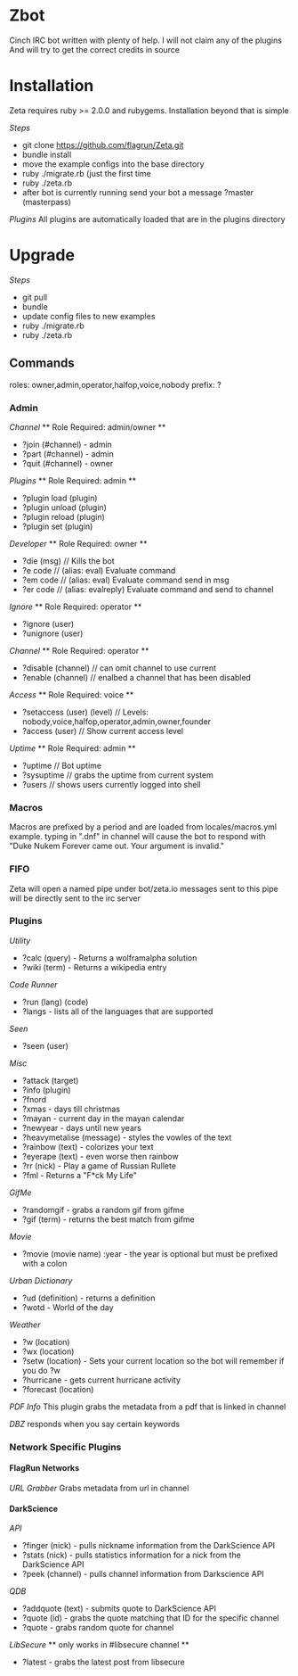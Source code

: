 # Zbot
Cinch IRC bot written with plenty of help. I will not claim any of the plugins
And will try to get the correct credits in source

# Installation
Zeta requires ruby >= 2.0.0 and rubygems. Installation beyond that is simple

_Steps_
* git clone https://github.com/flagrun/Zeta.git
* bundle install
* move the example configs into the base directory
* ruby ./migrate.rb (just the first time
* ruby ./zeta.rb
* after bot is currently running send your bot a message ?master (masterpass)

_Plugins_
All plugins are automatically loaded that are in the plugins directory

# Upgrade
_Steps_
* git pull
* bundle
* update config files to new examples
* ruby ./migrate.rb
* ruby ./zeta.rb

## Commands
roles: owner,admin,operator,halfop,voice,nobody
prefix: ?

### Admin
_Channel_
** Role Required: admin/owner **
* ?join (\#channel) - admin
* ?part (\#channel) - admin
* ?quit (\#channel) - owner

_Plugins_
** Role Required: admin **
* ?plugin load   (plugin)
* ?plugin unload (plugin)
* ?plugin reload (plugin)
* ?plugin set    (plugin)

_Developer_
** Role Required: owner **
* ?die (msg) // Kills the bot
* ?e  code   // (alias: eval) Evaluate command
* ?em code   // (alias: eval) Evaluate command send in msg
* ?er code   // (alias: evalreply) Evaluate command and send to channel

_Ignore_
** Role Required: operator **
* ?ignore (user)
* ?unignore (user)

_Channel_
** Role Required: operator **
* ?disable (channel) // can omit channel to use current
* ?enable  (channel) // enalbed a channel that has been disabled

_Access_
** Role Required: voice **
* ?setaccess (user) (level) // Levels: nobody,voice,halfop,operator,admin,owner,founder
* ?access (user) // Show current access level

_Uptime_
** Role Required: admin **
* ?uptime    // Bot uptime
* ?sysuptime // grabs the uptime from current system
* ?users     // shows users currently logged into shell

### Macros
Macros are prefixed by a period and are loaded from locales/macros.yml
example. typing in ".dnf" in channel will cause the bot to respond with "Duke Nukem Forever came out. Your argument is invalid."

### FIFO
Zeta will open a named pipe under bot/zeta.io messages sent to this pipe will be directly sent to the irc server

### Plugins
_Utility_
* ?calc (query) - Returns a wolframalpha solution
* ?wiki (term) - Returns a wikipedia entry

_Code Runner_
* ?run (lang) (code)
* ?langs - lists all of the languages that are supported

_Seen_
* ?seen (user)

_Misc_
* ?attack (target)
* ?info (plugin)
* ?fnord
* ?xmas - days till christmas
* ?mayan - current day in the mayan calendar
* ?newyear - days until new years
* ?heavymetalise (message) - styles the vowles of the text
* ?rainbow (text) - colorizes your text
* ?eyerape (text) - even worse then rainbow
* ?rr (nick) - Play a game of Russian Rullete
* ?fml    - Returns a "F*ck My Life"

_GifMe_
* ?randomgif - grabs a random gif from gifme
* ?gif (term) - returns the best match from gifme

_Movie_
* ?movie (movie name) :year - the year is optional but must be prefixed with a colon

_Urban Dictionary_
* ?ud (definition) - returns a definition
* ?wotd - World of the day

_Weather_
* ?w (location)
* ?wx (location)
* ?setw (location) - Sets your current location so the bot will remember if you do ?w
* ?hurricane - gets current hurricane activity
* ?forecast (location)

_PDF Info_
This plugin grabs the metadata from a pdf that is linked in channel

_DBZ_
responds when you say certain keywords

### Network Specific Plugins
#### FlagRun Networks
_URL Grabber_
Grabs metadata from url in channel

#### DarkScience

_API_
* ?finger (nick) - pulls nickname information from the DarkScience API
* ?stats (nick) - pulls statistics information for a nick from the DarkScience API
* ?peek (channel) - pulls channel information from Darkscience API

_QDB_
* ?addquote (text) - submits quote to DarkScience API
* ?quote (id) - grabs the quote matching that ID for the specific channel
* ?quote - grabs random quote for channel

_LibSecure_
** only works in \#libsecure channel **
* ?latest - grabs the latest post from libsecure
